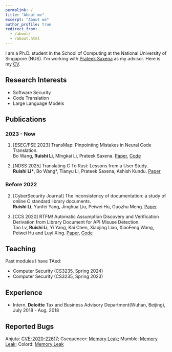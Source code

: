 ```yaml
---
permalink: /
title: "About me"
excerpt: "About me"
author_profile: true
redirect_from: 
  - /about/
  - /about.html
---
```


I am a Ph.D. student in the School of Computing at the National University of Singapore (NUS). I'm working with [Prateek Saxena](https://www.comp.nus.edu.sg/~prateeks/) as my advisor. Here is my [CV](/files/CV_Ruishi_Li.pdf).

<!-- Before joining NUS, I received my M.S. from the Institute of Information Engineering (IIE), University of Chinese Academy of Sciences (UCAS) and B.E. from the school of Cyber Science and Engineering, Wuhan University (WHU). -->

<!-- What's news
------
Something to say. -->

<!-- This is the bigger title for example
====== 
You don't have to say something-->

Research Interests
------
- Software Security
- Code Translation
- Large Language Models
<!-- I am broadly interested in computer security and software engineering (e.g., software security, OS security, machine learning security, and hardware security). I have some experience in vulnerability discovery and natural language processing. Now I’m working on code translation. -->

Publications
------

### 2023 - Now

1. [ESEC/FSE 2023] TransMap: Pinpointing Mistakes in Neural Code Translation. <br>
Bo Wang, **Ruishi Li**, Mingkai Li, Prateek Saxena. [Paper](/files/transmap.pdf), [Code](https://github.com/HALOCORE/TransMap)

2. [NDSS 2025] Translating C To Rust: Lessons from a User Study. <br>
**Ruishi Li\***, Bo Wang\*, Tianyu Li, Prateek Saxena, Ashish Kundu. [Paper](https://arxiv.org/abs/2411.14174)

### Before 2022

2. [CyberSecurity Journal] The inconsistency of documentation: a study of online C standard library documents.  <br>
**Ruishi Li**, Yunfei Yang, Jinghua Liu, Peiwei Hu, Guozhu Meng. [Paper](/files/libc_doc.pdf)

3. [CCS 2020] RTFM! Automatic Assumption Discovery and Verification Derivation from Library Document for API Misuse Detection.  <br>
Tao Lv, **Ruishi Li**, Yi Yang, Kai Chen, Xiaojing Liao, XiaoFeng Wang, Peiwei Hu and Luyi Xing. 
[Paper](/files/Advance.pdf), [Code](https://github.com/lvtao-sec/Advance)

Teaching
------
Past modules I have TAed:
- Computer Security (CS3235, Spring 2024)
- Computer Security (CS3235, Spring 2023)

Experience
------
- Intern, **Deloitte** Tax and Business Advisory Department(Wuhan, Beijing), July 2018 - Aug. 2018

Reported Bugs
------
Anjuta: [CVE-2020-22617](https://www.cve.org/CVERecord?id=CVE-2020-22617); Gsequencer: [Memory Leak](https://github.com/gsequencer/gsequencer/issues/53); Mumble: [Memory Leak](https://github.com/mumble-voip/mumble/issues/4910); Colord: [Memory Leak](https://github.com/hughsie/colord/issues/110)

<!-- Talks
------
Something to say

Competition and Achievements
------
Something to say -->
